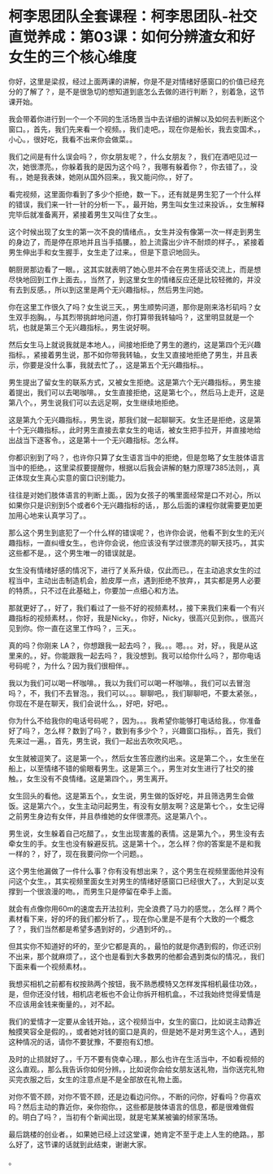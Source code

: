 # 柯李思团队全套课程：柯李思团队-社交直觉养成：第03课：如何分辨渣女和好女生的三个核心维度

你好，这里是梁叔，经过上面两课的讲解，你是不是对情绪好感窗口的价值已经充分的了解了？，是不是很急切的想知道到底怎么去做的进行判断？，别着急，这节课开始。

我会带着你进行到一个一个不同的生活场景当中去详细的讲解以及如何去判断这个窗口。，首先，我们先来看一个视频。，我们走吧。，现在你是船长，我去变国术。，小心。，很好吃，我看不出来你会做菜。。

我们之间是有什么误会吗？，你女朋友呢？，什么女朋友？，我们在酒吧见过一次，她很漂亮。，你躲着我的是因为这个吗？，我哪有躲着你？，你去错了。，没有。，她是我表妹，她刚从国外回来。，我又能问你。，好了。

看完视频，这里面你看到了多少个拒绝，数一下。，还有就是男生犯了一个什么样的错误，我们来一针一针的分析一下。，最开始，男生叫女生过来投诉。，女生解释完毕后就准备离开，紧接着男生又叫住了女生。。

这个时候出现了女生的第一次不良的情绪点。，女生并没有像第一次一样走到男生的身边了，而是停在原地并且当手插腰。，脸上流露出少许不耐烦的样子。，紧接着男生伸出手和女生握手，女生走了过来。，但是下意识地回头。

朝厨房那边看了一眼。，这其实就表明了她心思并不会在男生搭话交流上，而是想尽快地回到工作上面去。，当然了，到这里女生的情绪反应还是比较轻微的，并没有去到反感。，所以到这里是两个无兴趣指标。，然后男生问她。

你在这里工作很久了吗？女生说三天。，男生顺势问道，那你是刚来洛杉矶吗？女生双手抱胸。，与其烈带挑衅地问道，你打算带我转轴吗？，这里明显就是一个坑，也就是第三个无兴趣指标。，男生说好啊。

然后女生马上就说我就是本地人。，间接地拒绝了男生的邀约，这是第四个无兴趣指标。，紧接着男生说，那不如你带我转轴。，女生又直接地拒绝了男生，并且表示，你要是没什么事，我就去忙了。，这是第五个无兴趣指标。。

男生提出了留女生的联系方式，又被女生拒绝。这是第六个无兴趣指标。，男生接着提出，我们可以去喝咖啡。，女生直接拒绝，这是第七个。，然后马上走开，这是第八个。，男生说我们可以去远足啊，女生继续地拒绝。

这是第九个无兴趣指标。，男生说，那我们就一起聊聊天。女生还是拒绝，这是第十个无兴趣指标。，此时男生直接去拿女生的电话，被女生把手拉开，并直接地给出战当下逐客令。，这是第十一个无兴趣指标。怎么样。

你都识别到了吗？，也许你只算了女生语言当中的拒绝，但是忽略了女生肢体语言当中的拒绝。，这里梁叔要提醒你，根据以后我会讲解的魅力原理7385法则，，真正体现女生真心实意的窗口识别能力。

往往是对她们肢体语言的判断上面。，因为女孩子的嘴里面经常是口不对心，所以如果你只是识别到5个或者6个无兴趣指标的话，，那么后面的课程你就需要更加更加用心地来认真学习了。。

那么这个男生到底犯了一个什么样的错误呢？，也许你会说，他看不到女生的无兴趣指标，一直纠缠女生。，也许你会说，他应该没有学过很漂亮的聊天技巧。，其实这些都不是。，这个男生唯一的错误就是。

女生没有情绪好感的情况下，进行了关系升级，仅此而已。，在主动追求女生的过程当中，主动出击制造机会，脸皮厚一点，遇到拒绝不放弃，，其实都是男人必要的特质。，只不过在此基础上，你要加一点细心和方法。

那就更好了。，好了，我们看过了一些不好的视频素材。，接下来我们来看一个有兴趣指标的视频素材。，你好，我是Nicky。，你好，Nicky，很高兴见到你。，很高兴见到你。你一直在这里工作吗？，三天。。

真的吗？你刚来 LA？，你想跟我一起去吗？，我。。。嗯。。。对，好。，我是从这里来的。，好。你能跟我一起去吗？，我没想到。我可以给你什么吗？，那你电话号码呢？，为什么？因为我们很相伴。。

我以为我们可以喝一杯咖啡。，我以为我们可以喝一杯咖啡。，我们可以去冒泡吗？，不，我们不去冒泡。，我们可以。。。聊聊吧。，我们聊聊吧，不要太紧张。，你现在不是在聊天，我们会说什么。，好吧，好吧。。

你为什么不给我你的电话号码呢？，因为。。。我希望你能够打电话给我。，你准备好了吗？，怎么样？数到了吗？，数到有多少个？，兴趣窗口指标。，首先，我们先来过一遍。，首先，男生说，我们一起出去吹吹风吧。。

女生就被逗笑了。这是第一个。，然后女生答应邀约出来。这是第二个。，女生坐在船上，以至情绪不错的偷眼看男生。这是第三个。，男生对女生进行了社交的接触。，女生没有不良情绪。这是第四个。，男生离开。

女生回头的看他。这是第五个。，女生说，男生做的饭好吃，并且筛选男生会做饭。这是第六个。，女生主动问起男生，有没有女朋友啊？这是第七个。，女生记得之前男生身边有女伴，并且恭维她的女伴很漂亮。这是第八个。。

男生说，女生躲着自己吃醋了。，女生出现害羞的表情。这是第九个。，男生没有去牵女生的手。女生也没有躲避反抗。这是第十个。，怎么样？你的答案是不是和我一样的？，好了，现在我要问你一个问题。。

这个男生他漏做了一件什么事？你有没有想出来？，这个男生在视频里面他并没有问这个女生。，其实视频里面女生对男生的情绪好感窗口已经很大了。，大到足以支撑到一个很浪漫的吻。，而男生只是停留在牵手上面。

就会有点像你用60m的速度去开法拉利，完全浪费了马力的感觉。，怎么样？两个素材看下来，好的坏的我们都分析了。，现在你心里是不是有个大致的一个概念了？，我们当然都是希望多遇到好的，少遇到坏的。。

但其实你不知道好的坏的，至少它都是真的。，最怕的就是你遇到假的，你还识别不出来，那个就麻烦了。，这个也是看到大多数男的他都会遇到类似的情况。，我们下面来看一个视频素材。。

我想买相机之前都有权按熟两个按钮，我不熟悉模特又怎样发挥相机最佳功效。，是，但你还没付钱，相机店老板也不会让你拆开相机盒。，不过我始终觉得爱情是不应该用金钱来衡量的。，对不起。

我们的爱情才一定要从金钱开始。，这个视频当中，女生的窗口，比如说主动靠近触摸笑容全是假的。，或者她对钱的窗口是真的，但是她不是对男生这个人。，遇到这种情况的话，请你不要犹豫，不要抱有幻想。

及时的止损就好了。，千万不要有侥幸心理。，那么也许在生活当中，不如看视频的这么直观。，那么我告诉你如何分辨。，比如说你会给女朋友送礼物，当你送完礼物买完衣服之后，女生的注意点是不是全部放在礼物上面。

对你不管不顾，对你不管不顾，还是边看边问你。，不断的问你，好看吗？你喜欢吗？然后主动的靠近你，亲你抱你。，这些都是肢体语言的信息，都是很难做假的。明白了吗？，当初有个新闻出现，就是宅某某被骗的倾家荡场。

最后跳楼的创业者。，如果她已经上过这堂课，她肯定不至于走上人生的绝路。，那么好了，这节课的话就到此结束，谢谢大家。

。